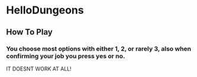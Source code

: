 # HelloDungeons

## How To Play
### You choose most options with either 1, 2, or rarely 3, also when confirming your job you press yes or no.

IT DOESNT WORK AT ALL!
